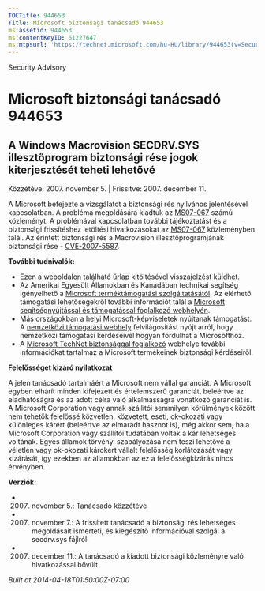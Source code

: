 ```yaml
---
TOCTitle: 944653
Title: Microsoft biztonsági tanácsadó 944653
ms:assetid: 944653
ms:contentKeyID: 61227647
ms:mtpsurl: 'https://technet.microsoft.com/hu-HU/library/944653(v=Security.10)'
---
```


Security Advisory

Microsoft biztonsági tanácsadó 944653
=====================================

A Windows Macrovision SECDRV.SYS illesztőprogram biztonsági rése jogok kiterjesztését teheti lehetővé
-----------------------------------------------------------------------------------------------------

Közzétéve: 2007. november 5. | Frissítve: 2007. december 11.

A Microsoft befejezte a vizsgálatot a biztonsági rés nyilvános jelentésével kapcsolatban. A probléma megoldására kiadtuk az [MS07-067](http://technet.microsoft.com/security/bulletin/ms07-067) számú közleményt. A problémával kapcsolatban további tájékoztatást és a biztonsági frissítéshez letöltési hivatkozásokat az [MS07-067](http://technet.microsoft.com/security/bulletin/ms07-067) közleményben talál. Az érintett biztonsági rés a Macrovision illesztőprogramjának biztonsági rése - [CVE-2007-5587](http://www.cve.mitre.org/cgi-bin/cvename.cgi?name=cve-2007-5587).

**További tudnivalók:**

-   Ezen a [weboldalon](https://support.microsoft.com/common/survey.aspx?scid=sw;en;1257&amp;showpage=1&amp;ws=technet&amp;sd=tech) található űrlap kitöltésével visszajelzést küldhet.
-   Az Amerikai Egyesült Államokban és Kanadában technikai segítség igényelhető a [Microsoft terméktámogatási szolgáltatásától](http://go.microsoft.com/fwlink/?linkid=21131). Az elérhető támogatási lehetőségekről további információt talál a [Microsoft segítségnyújtással és támogatással foglalkozó webhelyén](http://support.microsoft.com/).
-   Más országokban a helyi Microsoft-képviseletek nyújtanak támogatást. A [nemzetközi támogatási webhely](http://go.microsoft.com/fwlink/?linkid=21155) felvilágosítást nyújt arról, hogy nemzetközi támogatási kérdéseivel hogyan fordulhat a Microsofthoz.
-   A [Microsoft TechNet biztonsággal foglalkozó](http://go.microsoft.com/fwlink/?linkid=21132) webhelye további információkat tartalmaz a Microsoft termékeinek biztonsági kérdéseiről.

**Felelősséget kizáró nyilatkozat**

A jelen tanácsadó tartalmáért a Microsoft nem vállal garanciát. A Microsoft egyben elhárít minden kifejezett és értelemszerű garanciát, beleértve az eladhatóságra és az adott célra való alkalmasságra vonatkozó garanciát is. A Microsoft Corporation vagy annak szállítói semmilyen körülmények között nem tehetők felelőssé közvetlen, közvetett, eseti, ok-okozati vagy különleges kárért (beleértve az elmaradt hasznot is), még akkor sem, ha a Microsoft Corporation vagy szállítói tudatában voltak a kár lehetséges voltának. Egyes államok törvényi szabályozása nem teszi lehetővé a véletlen vagy ok-okozati károkért vállalt felelősség korlátozását vagy kizárását, így ezekben az államokban az ez a felelősségkizárás nincs érvényben.

**Verziók:**

-   2007. november 5.: Tanácsadó közzétéve
-   2007. november 7.: A frissített tanácsadó a biztonsági rés lehetséges megoldásait ismerteti, és kiegészítő információval szolgál a secdrv.sys fájlról.
-   2007. december 11.: A tanácsadó a kiadott biztonsági közleményre való hivatkozással bővült.

*Built at 2014-04-18T01:50:00Z-07:00*
